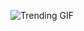 
<!-- GIF_SECTION -->
![Trending GIF](https://media4.giphy.com/media/v1.Y2lkPThiYjIxNzcybzZwYW1zZzdzNmhjYjhkajYzc3hua2hwMWxramF6MTRhbDhuM3htMCZlcD12MV9naWZzX3NlYXJjaCZjdD1n/ZfQXucKdaMcHLdSvWd/giphy.gif)
<!-- END_GIF_SECTION -->
